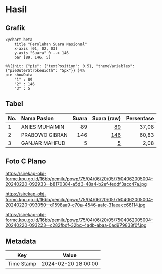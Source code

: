 # Hasil

## Grafik

```mermaid
xychart-beta
    title "Perolehan Suara Nasional"
    x-axis [01, 02, 03]
    y-axis "Suara" 0 --> 146
    bar [89, 146, 5]
```

```mermaid
%%{init: {"pie": {"textPosition": 0.5}, "themeVariables": {"pieOuterStrokeWidth": "5px"}} }%%
pie showData
    "1" : 89
    "2" : 146
    "3" : 5
```

## Tabel

| No. | Nama Paslon    | Suara | Suara (raw) | Persentase |
|:--- |:-------------- | -----:| -----------:| ----------:|
| 1   | ANIES MUHAIMIN | 89    | [89][p-1]   | 37,08      |
| 2   | PRABOWO GIBRAN | 146   | [146][p-2]  | 60,83      |
| 3   | GANJAR MAHFUD  | 5     | [5][p-3]    | 2,08       |


[p-1]: https://github.com/gigit-pemilu/pemilu-2024/blob/main/pilpres/hitung-suara/sub/75-gorontalo/sub/04-pohuwato/sub/06-patilanggio/sub/2005-dulomo/sub/004-tps/sub/paslon-1.txt
[p-2]: https://github.com/gigit-pemilu/pemilu-2024/blob/main/pilpres/hitung-suara/sub/75-gorontalo/sub/04-pohuwato/sub/06-patilanggio/sub/2005-dulomo/sub/004-tps/sub/paslon-2.txt
[p-3]: https://github.com/gigit-pemilu/pemilu-2024/blob/main/pilpres/hitung-suara/sub/75-gorontalo/sub/04-pohuwato/sub/06-patilanggio/sub/2005-dulomo/sub/004-tps/sub/paslon-3.txt

## Foto C Plano

https://sirekap-obj-formc.kpu.go.id/16bb/pemilu/ppwp/75/04/06/20/05/7504062005004-20240220-092933--b8170384-a5d3-48a4-b2ef-feddf3acc47a.jpg

https://sirekap-obj-formc.kpu.go.id/16bb/pemilu/ppwp/75/04/06/20/05/7504062005004-20240220-093050--d1598aa9-c70a-4546-aafc-31aeacc66114.jpg

https://sirekap-obj-formc.kpu.go.id/16bb/pemilu/ppwp/75/04/06/20/05/7504062005004-20240220-093223--c282fbdf-32bc-4adb-abaa-0ad979838f0f.jpg


## Metadata

| Key        | Value               |
| ---------- | ------------------- |
| Time Stamp | 2024-02-20 18:00:00 |



